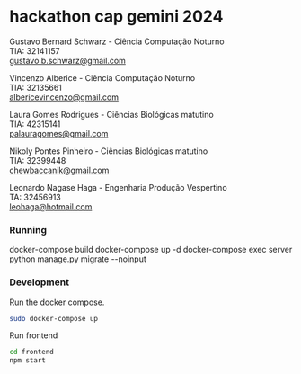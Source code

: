 # hackathon cap gemini 2024 

Gustavo Bernard Schwarz - Ciência Computação Noturno <br>
TIA: 32141157 <br>
gustavo.b.schwarz@gmail.com

Vincenzo Alberice - Ciência Computação Noturno <br>
TIA: 32135661 <br>
albericevincenzo@gmail.com

Laura Gomes Rodrigues - Ciências Biológicas matutino <br>
TIA: 42315141 <br>
palauragomes@gmail.com

Nikoly Pontes Pinheiro - Ciências Biológicas matutino <br>
TIA: 32399448 <br>
chewbaccanik@gmail.com

Leonardo Nagase Haga - Engenharia Produção Vespertino <br>
TA: 32456913 <br>
leohaga@hotmail.com


### Running

docker-compose build
docker-compose up -d
docker-compose exec server python manage.py migrate --noinput

### Development

Run the docker compose.
```bash
sudo docker-compose up
```


Run frontend
```bash
cd frontend
npm start
```